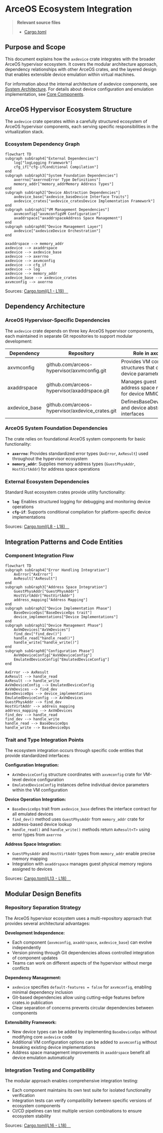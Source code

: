 # ArceOS Ecosystem Integration

> **Relevant source files**
> * [Cargo.toml](https://github.com/arceos-hypervisor/axdevice/blob/8652ce80/Cargo.toml)

## Purpose and Scope

This document explains how the `axdevice` crate integrates with the broader ArceOS hypervisor ecosystem. It covers the modular architecture approach, dependency relationships with other ArceOS crates, and the layered design that enables extensible device emulation within virtual machines.

For information about the internal architecture of axdevice components, see [System Architecture](/arceos-hypervisor/axdevice/2-system-architecture). For details about device configuration and emulation implementation, see [Core Components](/arceos-hypervisor/axdevice/3-core-components).

## ArceOS Hypervisor Ecosystem Structure

The `axdevice` crate operates within a carefully structured ecosystem of ArceOS hypervisor components, each serving specific responsibilities in the virtualization stack.

### Ecosystem Dependency Graph

```mermaid
flowchart TD
subgraph subGraph4["External Dependencies"]
    log["logLogging Framework"]
    cfg_if["cfg-ifConditional Compilation"]
end
subgraph subGraph3["System Foundation Dependencies"]
    axerrno["axerrnoError Type Definitions"]
    memory_addr["memory_addrMemory Address Types"]
end
subgraph subGraph2["Device Abstraction Dependencies"]
    axdevice_base["axdevice_baseDevice Interface Traits"]
    axdevice_crates["axdevice_cratesDevice Implementation Framework"]
end
subgraph subGraph1["VM Management Dependencies"]
    axvmconfig["axvmconfigVM Configuration"]
    axaddrspace["axaddrspaceAddress Space Management"]
end
subgraph subGraph0["Device Management Layer"]
    axdevice["axdeviceDevice Orchestration"]
end

axaddrspace --> memory_addr
axdevice --> axaddrspace
axdevice --> axdevice_base
axdevice --> axerrno
axdevice --> axvmconfig
axdevice --> cfg_if
axdevice --> log
axdevice --> memory_addr
axdevice_base --> axdevice_crates
axvmconfig --> axerrno
```

Sources: [Cargo.toml(L1 - L19)&emsp;](https://github.com/arceos-hypervisor/axdevice/blob/8652ce80/Cargo.toml#L1-L19)

## Dependency Architecture

### ArceOS Hypervisor-Specific Dependencies

The `axdevice` crate depends on three key ArceOS hypervisor components, each maintained in separate Git repositories to support modular development:

|Dependency|Repository|Role in axdevice|
| --- | --- | --- |
|axvmconfig|github.com/arceos-hypervisor/axvmconfig.git|Provides VM configuration structures that define device parameters|
|axaddrspace|github.com/arceos-hypervisor/axaddrspace.git|Manages guest physical address space mappings for device MMIO regions|
|axdevice_base|github.com/arceos-hypervisor/axdevice_crates.git|DefinesBaseDeviceOpstrait and device abstraction interfaces|

### ArceOS System Foundation Dependencies

The crate relies on foundational ArceOS system components for basic functionality:

* **`axerrno`**: Provides standardized error types (`AxError`, `AxResult`) used throughout the hypervisor ecosystem
* **`memory_addr`**: Supplies memory address types (`GuestPhysAddr`, `HostVirtAddr`) for address space operations

### External Ecosystem Dependencies

Standard Rust ecosystem crates provide utility functionality:

* **`log`**: Enables structured logging for debugging and monitoring device operations
* **`cfg-if`**: Supports conditional compilation for platform-specific device implementations

Sources: [Cargo.toml(L8 - L18)&emsp;](https://github.com/arceos-hypervisor/axdevice/blob/8652ce80/Cargo.toml#L8-L18)

## Integration Patterns and Code Entities

### Component Integration Flow

```mermaid
flowchart TD
subgraph subGraph4["Error Handling Integration"]
    AxError["AxError"]
    AxResult["AxResult"]
end
subgraph subGraph3["Address Space Integration"]
    GuestPhysAddr["GuestPhysAddr"]
    HostVirtAddr["HostVirtAddr"]
    address_mapping["Address Mapping"]
end
subgraph subGraph2["Device Implementation Phase"]
    BaseDeviceOps["BaseDeviceOps trait"]
    device_implementations["Device Implementations"]
end
subgraph subGraph1["Device Management Phase"]
    AxVmDevices["AxVmDevices"]
    find_dev["find_dev()"]
    handle_read["handle_read()"]
    handle_write["handle_write()"]
end
subgraph subGraph0["Configuration Phase"]
    AxVmDeviceConfig["AxVmDeviceConfig"]
    EmulatedDeviceConfig["EmulatedDeviceConfig"]
end

AxError --> AxResult
AxResult --> handle_read
AxResult --> handle_write
AxVmDeviceConfig --> EmulatedDeviceConfig
AxVmDevices --> find_dev
BaseDeviceOps --> device_implementations
EmulatedDeviceConfig --> AxVmDevices
GuestPhysAddr --> find_dev
HostVirtAddr --> address_mapping
address_mapping --> AxVmDevices
find_dev --> handle_read
find_dev --> handle_write
handle_read --> BaseDeviceOps
handle_write --> BaseDeviceOps
```

### Trait and Type Integration Points

The ecosystem integration occurs through specific code entities that provide standardized interfaces:

**Configuration Integration:**

* `AxVmDeviceConfig` structure coordinates with `axvmconfig` crate for VM-level device configuration
* `EmulatedDeviceConfig` instances define individual device parameters within the VM configuration

**Device Operation Integration:**

* `BaseDeviceOps` trait from `axdevice_base` defines the interface contract for all emulated devices
* `find_dev()` method uses `GuestPhysAddr` from `memory_addr` crate for address-based device lookup
* `handle_read()` and `handle_write()` methods return `AxResult<T>` using error types from `axerrno`

**Address Space Integration:**

* `GuestPhysAddr` and `HostVirtAddr` types from `memory_addr` enable precise memory mapping
* Integration with `axaddrspace` manages guest physical memory regions assigned to devices

Sources: [Cargo.toml(L13 - L18)&emsp;](https://github.com/arceos-hypervisor/axdevice/blob/8652ce80/Cargo.toml#L13-L18)

## Modular Design Benefits

### Repository Separation Strategy

The ArceOS hypervisor ecosystem uses a multi-repository approach that provides several architectural advantages:

**Development Independence:**

* Each component (`axvmconfig`, `axaddrspace`, `axdevice_base`) can evolve independently
* Version pinning through Git dependencies allows controlled integration of component updates
* Teams can work on different aspects of the hypervisor without merge conflicts

**Dependency Management:**

* `axdevice` specifies `default-features = false` for `axvmconfig`, enabling minimal dependency inclusion
* Git-based dependencies allow using cutting-edge features before crates.io publication
* Clear separation of concerns prevents circular dependencies between components

**Extensibility Framework:**

* New device types can be added by implementing `BaseDeviceOps` without modifying core `axdevice` code
* Additional VM configuration options can be added to `axvmconfig` without breaking existing device implementations
* Address space management improvements in `axaddrspace` benefit all device emulation automatically

### Integration Testing and Compatibility

The modular approach enables comprehensive integration testing:

* Each component maintains its own test suite for isolated functionality verification
* Integration tests can verify compatibility between specific versions of ecosystem components
* CI/CD pipelines can test multiple version combinations to ensure ecosystem stability

Sources: [Cargo.toml(L16 - L18)&emsp;](https://github.com/arceos-hypervisor/axdevice/blob/8652ce80/Cargo.toml#L16-L18)